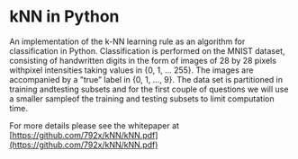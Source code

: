 # kNN in Python
An implementation of the k-NN learning rule as an algorithm for classification in Python. Classification is performed on the MNIST dataset, consisting of handwritten digits in the form of images of 28 by 28 pixels withpixel intensities taking values in {0, 1, ... 255}. The images are accompanied by a ”true” label in {0, 1, ..., 9}. The data set is partitioned in training andtesting subsets and for the first couple of questions we will use a smaller sampleof the training and testing subsets to limit computation time. 

For more details please see the whitepaper at [https://github.com/792x/kNN/kNN.pdf](https://github.com/792x/kNN/kNN.pdf)
